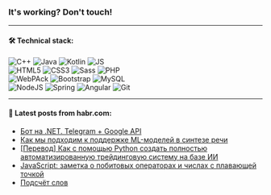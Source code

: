 ### It's working? Don't touch!

---

#### 🛠️ Technical stack:

![C++](https://img.shields.io/badge/C++-informational?logo=c%2B%2B&style=flat&logoColor=white&color=9C033A)
![Java](https://img.shields.io/badge/Java-informational?logo=java&style=flat&logoColor=white&color=007396)
![Kotlin](https://img.shields.io/badge/Kotlin-informational?logo=Kotlin&style=flat&logoColor=white&color=0095D5)
![JS](https://img.shields.io/badge/JS-informational?logo=javaScript&style=flat&logoColor=black&color=F7Df1E) <br>
![HTML5](https://img.shields.io/badge/HTML5-informational?logo=html5&style=flat&logoColor=white&color=E34F26)
![CSS3](https://img.shields.io/badge/CSS3-informational?logo=css3&style=flat&logoColor=white&color=157286)
![Sass](https://img.shields.io/badge/Saas-informational?logo=sass&style=flat&logoColor=white&color=hotpink)
![PHP](https://img.shields.io/badge/PHP-informational?logo=php&style=flat&logoColor=white&color=777BB4) <br>
![WebPAck](https://img.shields.io/badge/WebPack-informational?logo=webPack&style=flat&logoColor=white&color=FF6F00)
![Bootstrap](https://img.shields.io/badge/Bootstrap-informational?logo=Bootstrap&style=flat&logoColor=white&color=7952B3)
![MySQL](https://img.shields.io/badge/MySQL-informational?logo=MySQL&style=flat&logoColor=white&color=00f) <br>
![NodeJS](https://img.shields.io/badge/NodeJS-informational?logo=node.js&style=flat&logoColor=white&color=43853D)
![Spring](https://img.shields.io/badge/Spring-informational?logo=Spring&style=flat&logoColor=white&color=0A9EDC)
![Angular](https://img.shields.io/badge/Vue-informational?logo=vue.js&style=flat&logoColor=white&color=red)
![Git](https://img.shields.io/badge/Git-informational?logo=git&style=flat&logoColor=white&color=darkorange)

___

#### 💬 Latest posts from habr.com:

<!-- BLOG-POST-LIST:START -->
- [Бот на .NET. Telegram + Google API](https://habr.com/ru/post/669488/?utm_source=habrahabr&utm_medium=rss&utm_campaign=669488)
- [Как мы подходим к поддержке ML-моделей в синтезе речи](https://habr.com/ru/post/669480/?utm_source=habrahabr&utm_medium=rss&utm_campaign=669480)
- [[Перевод] Как с помощью Python создать полностью автоматизированную трейдинговую систему на базе ИИ](https://habr.com/ru/post/669462/?utm_source=habrahabr&utm_medium=rss&utm_campaign=669462)
- [JavaScript: заметка о побитовых операторах и числах с плавающей точкой](https://habr.com/ru/post/669394/?utm_source=habrahabr&utm_medium=rss&utm_campaign=669394)
- [Подсчёт слов](https://habr.com/ru/post/575108/?utm_source=habrahabr&utm_medium=rss&utm_campaign=575108)
<!-- BLOG-POST-LIST:END -->
